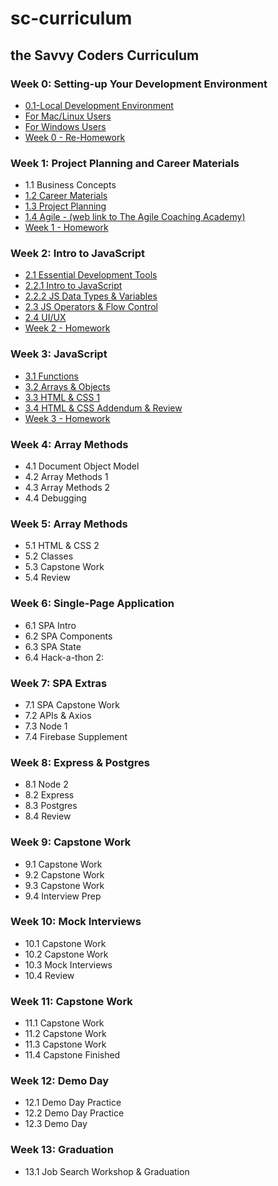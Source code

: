 # sc-curriculum

## the Savvy Coders Curriculum

### Week 0: **Setting-up Your Development Environment**

- [0.1-Local Development Environment](Week0-DevelopmentEnvironment\0.1-Local-dev-encironment.md)
- [For Mac/Linux Users](Week0-DevelopmentEnvironment\ForMacUsers.md)
- [For Windows Users](Week0-DevelopmentEnvironment\ForWindowsUsers.md)
- [Week 0 - Re-Homework](Week0-DevelopmentEnvironment\Week0-PreHomework\0-PreHomework.md)

### Week 1: **Project Planning and Career Materials**

- 1.1 Business Concepts
- [1.2 Career Materials](Week1-ProjectPlanning&CareerMaterials\1.2-CareerMaterials\CareerMaterialsLinks.md)
- [1.3 Project Planning](Week1-ProjectPlanning&CareerMaterials\1.3-ProjectPlanning\ProjectPlanningLinks.md)
- [1.4 Agile - (web link to The Agile Coaching Academy)](https://courses.theagilecoach.com/users/sign_in)
- [Week 1 - Homework](Week1-ProjectPlanning&CareerMaterials\Week1-Homework\1-Homework.md)

### Week 2: **Intro to JavaScript**

- [2.1 Essential Development Tools](Week2-IntroTojavaScript\2.1-EssentialDevTools\2.1-EssentialDevTools.md)
- [2.2.1 Intro to JavaScript](Week2-IntroTojavaScript\2.2-IntroToJavaScript\2.2.1-IntroToJavaScript.md)
- [2.2.2 JS Data Types & Variables](Week2-IntroTojavaScript\2.2-IntroToJavaScript\2.2.2-DataTypes&Variables.md)
- [2.3 JS Operators & Flow Control](Week2-IntroTojavaScript\2.3-JSOperators&FlowControl\2.3-JSOperators&FlowControl.md)
- [2.4 UI/UX](Week2-IntroTojavaScript\2.4-UI&UX\2.4-UI&UX.md)
- [Week 2 - Homework](Week2-IntroTojavaScript\Week2-Homework\2-Homework.md)

### Week 3: **JavaScript**

- [3.1 Functions](Week3-JavaScript\3.1-JSFunctions\3.1-Functions.md)
- [3.2 Arrays & Objects](Week3-JavaScript\3.2-JSArrays&Objects\3.2-DataCollections.md)
- [3.3 HTML & CSS 1](Week3-JavaScript\3.3-HTML&CSSBasics\3.3-HTML&CSSBasics.md)
- [3.4 HTML & CSS Addendum & Review](Week3-JavaScript\3.4-HTML&CSSReview\3.4-CSSAddendum-Units&Variables.md)
- [Week 3 - Homework](Week3-JavaScript\Week3-Homework\3-Homework.md)

### Week 4: **Array Methods**

- 4.1 Document Object Model
- 4.2 Array Methods 1
- 4.3 Array Methods 2
- 4.4 Debugging

### Week 5: **Array Methods**

- 5.1 HTML & CSS 2
- 5.2 Classes
- 5.3 Capstone Work
- 5.4 Review

### Week 6: **Single-Page Application**

- 6.1 SPA Intro
- 6.2 SPA Components
- 6.3 SPA State
- 6.4 Hack-a-thon 2:

### Week 7: **SPA Extras**

- 7.1 SPA Capstone Work
- 7.2 APIs & Axios
- 7.3 Node 1
- 7.4 Firebase Supplement

### Week 8: **Express & Postgres**

- 8.1 Node 2
- 8.2 Express
- 8.3 Postgres
- 8.4 Review

### Week 9: **Capstone Work**

- 9.1 Capstone Work
- 9.2 Capstone Work
- 9.3 Capstone Work
- 9.4 Interview Prep

### Week 10: **Mock Interviews**

- 10.1 Capstone Work
- 10.2 Capstone Work
- 10.3 Mock Interviews
- 10.4 Review

### Week 11: **Capstone Work**

- 11.1 Capstone Work
- 11.2 Capstone Work
- 11.3 Capstone Work
- 11.4 Capstone Finished

### Week 12: **Demo Day**

- 12.1 Demo Day Practice
- 12.2 Demo Day Practice
- 12.3 Demo Day

### Week 13: **Graduation**

- 13.1 Job Search Workshop & Graduation
